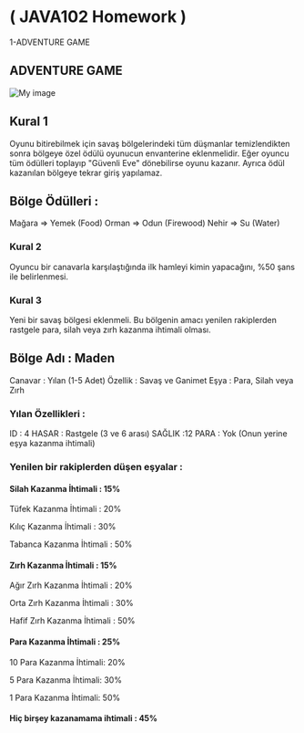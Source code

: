 # ( JAVA102 Homework )
1-ADVENTURE GAME 
## ADVENTURE GAME 
![My image](https://github.com/ZU1234/JAVA102/blob/main/AdvantureGame/Oyun%C3%96zellikleri.png?raw=true "Optional Title")
## Kural 1 
Oyunu bitirebilmek için savaş bölgelerindeki tüm düşmanlar temizlendikten sonra bölgeye özel ödülü oyunucun envanterine eklenmelidir. Eğer oyuncu tüm ödülleri toplayıp "Güvenli Eve" dönebilirse oyunu kazanır. Ayrıca ödül kazanılan bölgeye tekrar giriş yapılamaz.
## Bölge Ödülleri :

Mağara => Yemek (Food)
Orman => Odun (Firewood)
Nehir => Su (Water)

### Kural 2  
Oyuncu bir canavarla karşılaştığında ilk hamleyi kimin yapacağını, %50 şans ile belirlenmesi.
### Kural 3 
Yeni bir savaş bölgesi eklenmeli. Bu bölgenin amacı yenilen rakiplerden rastgele para, silah veya zırh kazanma ihtimali olması.

## Bölge Adı : Maden

Canavar : Yılan (1-5 Adet)
Özellik : Savaş ve Ganimet
Eşya : Para, Silah veya Zırh

### Yılan Özellikleri :
ID : 4
HASAR : Rastgele (3 ve 6 arası)
SAĞLIK :12
PARA : Yok (Onun yerine eşya kazanma ihtimali)

### Yenilen bir rakiplerden düşen eşyalar :
#### Silah Kazanma İhtimali : 15%
Tüfek Kazanma İhtimali : 20%

Kılıç Kazanma İhtimali : 30%

Tabanca Kazanma İhtimali : 50%
#### Zırh Kazanma İhtimali : 15%
Ağır Zırh Kazanma İhtimali : 20%

Orta Zırh Kazanma İhtimali : 30%

Hafif Zırh Kazanma İhtimali : 50%
#### Para Kazanma İhtimali : 25%
10 Para Kazanma İhtimali: 20%

5 Para Kazanma İhtimali: 30%

1 Para Kazanma İhtimali: 50%
#### Hiç birşey kazanamama ihtimali : 45%
